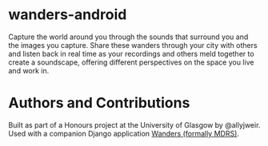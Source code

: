 wanders-android
===========

Capture the world around you through the sounds that surround you and the images you capture. Share these wanders through your city with others and listen back in real time as your recordings and others meld together to create a soundscape, offering different perspectives on the space you live and work in.

Authors and Contributions
==========
Built as part of a Honours project at the University of Glasgow by @allyjweir. Used with a companion Django application [Wanders (formally MDRS)](https://github.com/Kaffse/multi-device-audio-project).
